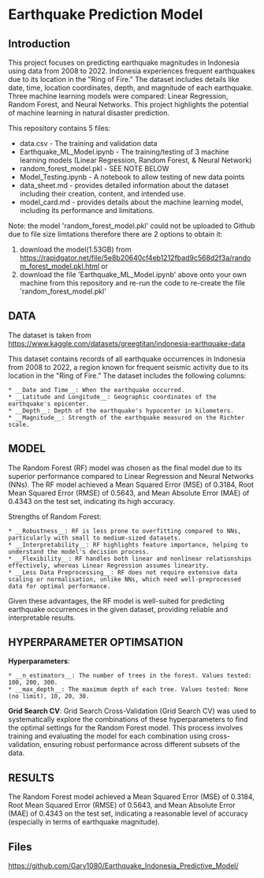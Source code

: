 # Earthquake Prediction Model


## Introduction
This project focuses on predicting earthquake magnitudes in Indonesia using data from 2008 to 2022. Indonesia experiences frequent earthquakes due to its location in the "Ring of Fire." The dataset includes details like date, time, location coordinates, depth, and magnitude of each earthquake. Three machine learning models were compared: Linear Regression, Random Forest, and Neural Networks. This project highlights the potential of machine learning in natural disaster prediction.

This repository contains 5 files:
* data.csv - The training and validation data
* Earthquake_ML_Model.ipynb - The training/testing of 3 machine learning models (Linear Regression, Random Forest, & Neural Network)
* random_forest_model.pkl - SEE NOTE BELOW
* Model_Testing.ipynb - A notebook to allow testing of new data points
* data_sheet.md -  provides detailed information about the dataset including their creation, content, and intended use.
* model_card.md - provides details about the machine learning model, including its performance and limitations.

Note: the model 'random_forest_model.pkl' could not be uploaded to Github due to file size limtations therefore there are 2 options to obtain it:
1) download the model(1.53GB) from https://rapidgator.net/file/5e8b20640cf4eb1212fbad9c568d2f3a/random_forest_model.pkl.html
or
3) download the file 'Earthquake_ML_Model.ipynb' above onto your own machine from this repository and re-run the code to re-create the file 'random_forest_model.pkl'


## DATA
The dataset is taken from https://www.kaggle.com/datasets/greegtitan/indonesia-earthquake-data

This dataset contains records of all earthquake occurrences in Indonesia from 2008 to 2022, a region known for frequent seismic activity due to its location in the "Ring of Fire." The dataset includes the following columns:

    * __Date and Time__: When the earthquake occurred.
    * __Latitude and Longitude__: Geographic coordinates of the earthquake's epicenter.
    * __Depth__: Depth of the earthquake's hypocenter in kilometers.
    * __Magnitude__: Strength of the earthquake measured on the Richter scale.

## MODEL 

The Random Forest (RF) model was chosen as the final model due to its superior performance compared to Linear Regression and Neural Networks (NNs). The RF model achieved a Mean Squared Error (MSE) of 0.3184, Root Mean Squared Error (RMSE) of 0.5643, and Mean Absolute Error (MAE) of 0.4343 on the test set, indicating its high accuracy.

Strengths of Random Forest:

    * __Robustness__: RF is less prone to overfitting compared to NNs, particularly with small to medium-sized datasets.
    * __Interpretability__: RF highlights feature importance, helping to understand the model's decision process.
    * __Flexibility__: RF handles both linear and nonlinear relationships effectively, whereas Linear Regression assumes linearity.
    * __Less Data Preprocessing__: RF does not require extensive data scaling or normalisation, unlike NNs, which need well-preprocessed data for optimal performance.

Given these advantages, the RF model is well-suited for predicting earthquake occurrences in the given dataset, providing reliable and interpretable results.

## HYPERPARAMETER OPTIMSATION

__Hyperparameters__:

    * __n_estimators__: The number of trees in the forest. Values tested: 100, 200, 300.
    * __max_depth__: The maximum depth of each tree. Values tested: None (no limit), 10, 20, 30.

__Grid Search CV__:
Grid Search Cross-Validation (Grid Search CV) was used to systematically explore the combinations of these hyperparameters to find the optimal settings for the Random Forest model. This process involves training and evaluating the model for each combination using cross-validation, ensuring robust performance across different subsets of the data.

## RESULTS

The Random Forest model achieved a Mean Squared Error (MSE) of 0.3184, Root Mean Squared Error (RMSE) of 0.5643, and Mean Absolute Error (MAE) of 0.4343 on the test set, indicating a reasonable level of accuracy (especially in terms of earthquake magnitude).


## Files
https://github.com/Gary1080/Earthquake_Indonesia_Predictive_Model/


